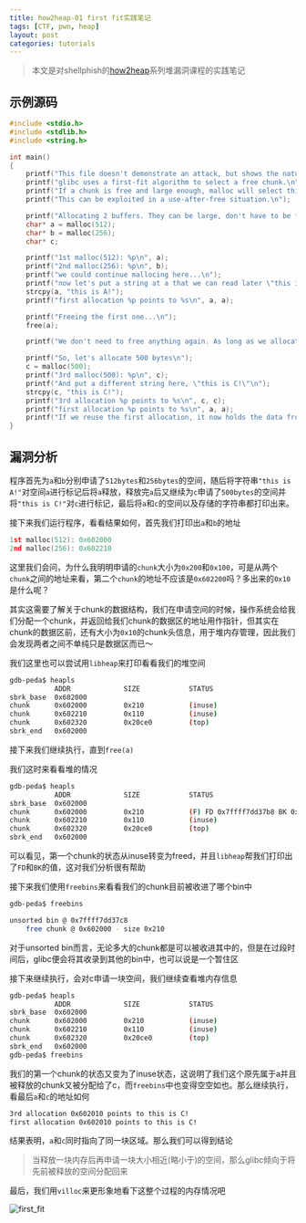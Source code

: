 ```yaml
---
title: how2heap-01 first fit实践笔记
tags: [CTF, pwn, heap]
layout: post
categories: tutorials
---
```


> 本文是对shellphish的[how2heap](https://github.com/shellphish/how2heap)系列堆漏洞课程的实践笔记

## 示例源码

``` c
#include <stdio.h>
#include <stdlib.h>
#include <string.h>

int main()
{
	printf("This file doesn't demonstrate an attack, but shows the nature of glibc's allocator.\n");
	printf("glibc uses a first-fit algorithm to select a free chunk.\n");
	printf("If a chunk is free and large enough, malloc will select this chunk.\n");
	printf("This can be exploited in a use-after-free situation.\n");

	printf("Allocating 2 buffers. They can be large, don't have to be fastbin.\n");
	char* a = malloc(512);
	char* b = malloc(256);
	char* c;

	printf("1st malloc(512): %p\n", a);
	printf("2nd malloc(256): %p\n", b);
	printf("we could continue mallocing here...\n");
	printf("now let's put a string at a that we can read later \"this is A!\"\n");
	strcpy(a, "this is A!");
	printf("first allocation %p points to %s\n", a, a);

	printf("Freeing the first one...\n");
	free(a);

	printf("We don't need to free anything again. As long as we allocate less than 512, it will end up at %p\n", a);

	printf("So, let's allocate 500 bytes\n");
	c = malloc(500);
	printf("3rd malloc(500): %p\n", c);
	printf("And put a different string here, \"this is C!\"\n");
	strcpy(c, "this is C!");
	printf("3rd allocation %p points to %s\n", c, c);
	printf("first allocation %p points to %s\n", a, a);
	printf("If we reuse the first allocation, it now holds the data from the third allocation.");
}
```

## 漏洞分析

程序首先为`a`和`b`分别申请了`512bytes`和`256bytes`的空间，随后将字符串`"this is A!"`对空间`a`进行标记后将`a`释放，释放完`a`后又继续为`c`申请了`500bytes`的空间并将`"this is C!"`对`c`进行标记，最后将`a`和`c`的空间以及存储的字符串都打印出来。

接下来我们运行程序，看看结果如何，首先我们打印出`a`和`b`的地址

``` c
1st malloc(512): 0x602000
2nd malloc(256): 0x602210
```

这里我们会问，为什么我明明申请的`chunk`大小为`0x200`和`0x100`，可是从两个`chunk`之间的地址来看，第二个`chunk`的地址不应该是`0x602200`吗？多出来的`0x10`是什么呢？

其实这需要了解关于chunk的数据结构，我们在申请空间的时候，操作系统会给我们分配一个chunk，并返回给我们chunk的数据区的地址用作指针，但其实在chunk的数据区前，还有大小为`0x10`的chunk头信息，用于堆内存管理，因此我们会发现两者之间不单纯只是数据区而已～

我们这里也可以尝试用`libheap`来打印看看我们的堆空间

``` bash
gdb-peda$ heapls
           ADDR             SIZE            STATUS
sbrk_base  0x602000
chunk      0x602000         0x210           (inuse)
chunk      0x602210         0x110           (inuse)
chunk      0x602320         0x20ce0         (top)
sbrk_end   0x602000
```

接下来我们继续执行，直到`free(a)`

我们这时来看看堆的情况

``` bash
gdb-peda$ heapls
           ADDR             SIZE            STATUS
sbrk_base  0x602000
chunk      0x602000         0x210           (F) FD 0x7ffff7dd37b8 BK 0x7ffff7dd37b8 (LC)
chunk      0x602210         0x110           (inuse)
chunk      0x602320         0x20ce0         (top)
sbrk_end   0x602000
```

可以看见，第一个chunk的状态从inuse转变为freed，并且`libheap`帮我们打印出了`FD`和`BK`的值，这对我们分析很有帮助

接下来我们使用`freebins`来看看我们的chunk目前被收进了哪个bin中

``` bash
gdb-peda$ freebins

unsorted bin @ 0x7ffff7dd37c8
	free chunk @ 0x602000 - size 0x210
```

对于unsorted bin而言，无论多大的chunk都是可以被收进其中的，但是在过段时间后，glibc便会将其收录到其他的bin中，也可以说是一个暂住区

接下来继续执行，会对c申请一块空间，我们继续查看堆内存信息

``` bash
gdb-peda$ heapls
           ADDR             SIZE            STATUS
sbrk_base  0x602000
chunk      0x602000         0x210           (inuse)
chunk      0x602210         0x110           (inuse)
chunk      0x602320         0x20ce0         (top)
sbrk_end   0x602000
gdb-peda$ freebins


```

我们的第一个chunk的状态又变为了inuse状态，这说明了我们这个原先属于a并且被释放的chunk又被分配给了c，而`freebins`中也变得空空如也。那么继续执行，看最后`a`和`c`的地址如何

``` bash
3rd allocation 0x602010 points to this is C!
first allocation 0x602010 points to this is C!
```

结果表明，`a`和`c`同时指向了同一块区域。那么我们可以得到结论

> 当释放一块内存后再申请一块大小相近(略小于)的空间，那么glibc倾向于将先前被释放的空间分配回来

最后，我们用`villoc`来更形象地看下这整个过程的内存情况吧

![first_fit](http://od7mpc53s.bkt.clouddn.com/how2heap-first_fit.png)
